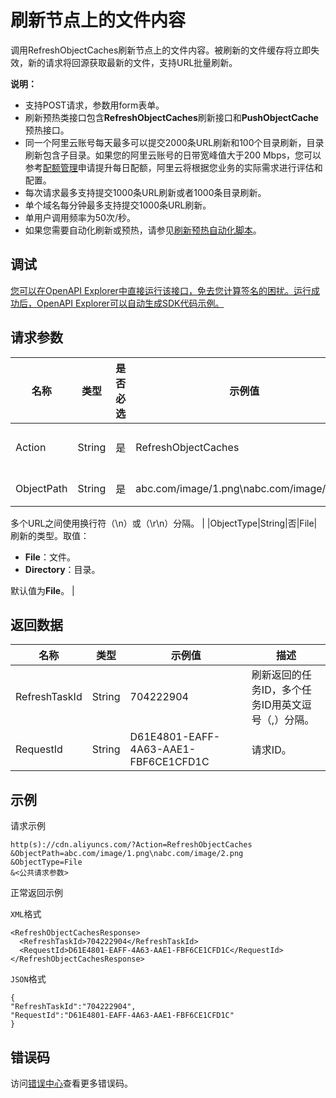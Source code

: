 # 刷新节点上的文件内容

调用RefreshObjectCaches刷新节点上的文件内容。被刷新的文件缓存将立即失效，新的请求将回源获取最新的文件，支持URL批量刷新。

**说明：**

-   支持POST请求，参数用form表单。
-   刷新预热类接口包含**RefreshObjectCaches**刷新接口和**PushObjectCache**预热接口。
-   同一个阿里云账号每天最多可以提交2000条URL刷新和100个目录刷新，目录刷新包含子目录。如果您的阿里云账号的日带宽峰值大于200 Mbps，您可以参考[配额管理](https://www.alibabacloud.com/help/zh/doc-detail/256513.htm)申请提升每日配额，阿里云将根据您业务的实际需求进行评估和配置。
-   每次请求最多支持提交1000条URL刷新或者1000条目录刷新。
-   单个域名每分钟最多支持提交1000条URL刷新。
-   单用户调用频率为50次/秒。
-   如果您需要自动化刷新或预热，请参见[刷新预热自动化脚本](~~151829~~)。

## 调试

[您可以在OpenAPI Explorer中直接运行该接口，免去您计算签名的困扰。运行成功后，OpenAPI Explorer可以自动生成SDK代码示例。](https://api.aliyun.com/#product=Cdn&api=RefreshObjectCaches&type=RPC&version=2018-05-10)

## 请求参数

|名称|类型|是否必选|示例值|描述|
|--|--|----|---|--|
|Action|String|是|RefreshObjectCaches|操作接口名，系统规定参数。取值：**RefreshObjectCaches**。 |
|ObjectPath|String|是|abc.com/image/1.png\\nabc.com/image/2.png|刷新URL，格式为**加速域名/刷新的文件或目录**。

 多个URL之间使用换行符（\\n）或（\\r\\n）分隔。 |
|ObjectType|String|否|File|刷新的类型。取值：

 -   **File**：文件。
-   **Directory**：目录。

 默认值为**File**。 |

## 返回数据

|名称|类型|示例值|描述|
|--|--|---|--|
|RefreshTaskId|String|704222904|刷新返回的任务ID，多个任务ID用英文逗号（,）分隔。 |
|RequestId|String|D61E4801-EAFF-4A63-AAE1-FBF6CE1CFD1C|请求ID。 |

## 示例

请求示例

```
http(s)://cdn.aliyuncs.com/?Action=RefreshObjectCaches
&ObjectPath=abc.com/image/1.png\nabc.com/image/2.png
&ObjectType=File
&<公共请求参数>
```

正常返回示例

`XML`格式

```
<RefreshObjectCachesResponse>
  <RefreshTaskId>704222904</RefreshTaskId>
  <RequestId>D61E4801-EAFF-4A63-AAE1-FBF6CE1CFD1C</RequestId>
</RefreshObjectCachesResponse>
```

`JSON`格式

```
{
"RefreshTaskId":"704222904",
"RequestId":"D61E4801-EAFF-4A63-AAE1-FBF6CE1CFD1C"
}
```

## 错误码

访问[错误中心](https://error-center.alibabacloud.com/status/product/Cdn)查看更多错误码。

